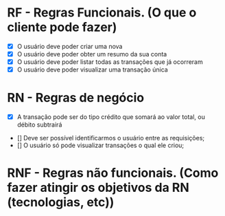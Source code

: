 # RF - Regras Funcionais. (O que o cliente pode fazer)

- [x] O usuário deve poder criar uma nova
- [x] O usuário deve poder obter um resumo da sua conta
- [x] O usuário deve poder listar todas as transações que já ocorreram
- [x] O usuário deve poder visualizar uma transação única

# RN - Regras de negócio

- [x] A transação pode ser do tipo crédito que somará ao valor total, ou débito subtrairá
- [] Deve ser possível identificarmos o usuário entre as requisições;
- [] O usuário só pode visualizar transações o qual ele criou;

# RNF - Regras não funcionais. (Como fazer atingir os objetivos da RN (tecnologias, etc))